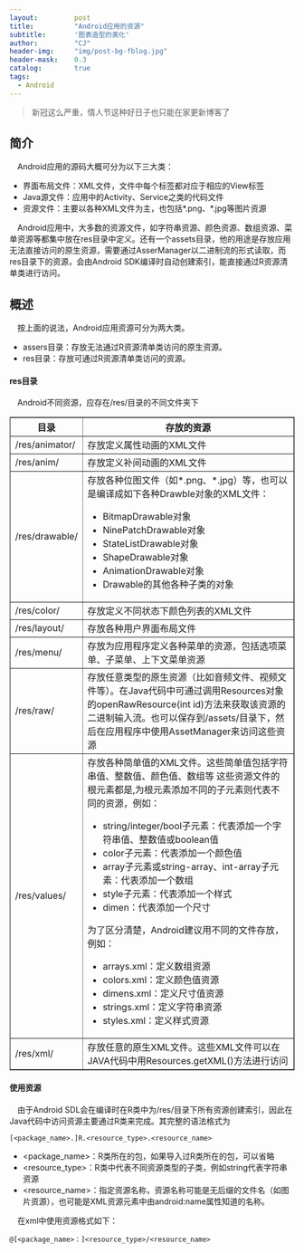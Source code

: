```yaml
---
layout: 		post
title: 			"Android应用的资源"
subtitle: 		'图表造型的美化'
author: 		"CJ"
header-img: 	"img/post-bg-fblog.jpg"
header-mask: 	0.3
catalog: 		true
tags:
  - Android
---
```

> 新冠这么严重，情人节这种好日子也只能在家更新博客了

## 简介
&emsp;Android应用的源码大概可分为以下三大类：  
- 界面布局文件：XML文件，文件中每个标签都对应于相应的View标签  
- Java源文件：应用中的Activity、Service之类的代码文件  
- 资源文件：主要以各种XML文件为主，也包括*.png、*.jpg等图片资源  

&emsp;Android应用中，大多数的资源文件，如字符串资源、颜色资源、数组资源、菜单资源等都集中放在res目录中定义。还有一个assets目录，他的用途是存放应用无法直接访问的原生资源，需要通过AsserManager以二进制流的形式读取，而res目录下的资源，会由Android SDK编译时自动创建索引，能直接通过R资源清单类进行访问。  

## 概述
&emsp;按上面的说法，Android应用资源可分为两大类。
- assers目录：存放无法通过R资源清单类访问的原生资源。  
- res目录：存放可通过R资源清单类访问的资源。  

#### res目录
&emsp;Android不同资源，应存在/res/目录的不同文件夹下

<table border="1px" style="border-collapse: collapse;">
        <tr>
            <th>目录</th>
            <th>存放的资源</th>
        </tr>
        <tr>
            <td>/res/animator/</td>
            <td>存放定义属性动画的XML文件</td>
        </tr>
        <tr>
            <td>/res/anim/</td>
            <td>存放定义补间动画的XML文件</td>
        </tr>
        <tr>
            <td>/res/drawable/</td>
            <td>存放各种位图文件（如*.png、*.jpg）等，也可以是编译成如下各种Drawble对象的XML文件：
                <ul>
                    <li>BitmapDrawable对象</li>
                    <li>NinePatchDrawable对象</li>
                    <li>StateListDrawable对象</li>
					<li>ShapeDrawable对象</li>
                    <li>AnimationDrawable对象</li>
                    <li>Drawable的其他各种子类的对象</li>
                </ul>
            </td>
        </tr>
        <tr>
            <td>/res/color/</td>
            <td>存放定义不同状态下颜色列表的XML文件</td>
        </tr>
        <tr>
            <td>/res/layout/</td>
            <td>存放各种用户界面布局文件</td>
        </tr>
        <tr>
            <td>/res/menu/</td>
            <td>存放为应用程序定义各种菜单的资源，包括选项菜单、子菜单、上下文菜单资源</td>
        </tr>
        <tr>
            <td>/res/raw/</td>
            <td>存放任意类型的原生资源（比如音频文件、视频文件等）。在Java代码中可通过调用Resources对象的openRawResource(int id)方法来获取该资源的二进制输入流。也可以保存到/assets/目录下，然后在应用程序中使用AssetManager来访问这些资源</td>
        </tr>
        <tr>
            <td>/res/values/</td>
            <td>存放各种简单值的XML文件。这些简单值包括字符串值、整数值、颜色值、数组等  这些资源文件的根元素都是<resources/>,为根元素添加不同的子元素则代表不同的资源，例如：
                <ul>
                    <li>string/integer/bool子元素：代表添加一个字符串值、整数值或boolean值</li>
                    <li>color子元素：代表添加一个颜色值</li>
                    <li>array子元素或string-array、int-array子元素：代表添加一个数组</li>
                    <li>style子元素：代表添加一个样式</li>
                    <li>dimen：代表添加一个尺寸</li>
                </ul>
                为了区分清楚，Android建议用不同的文件存放，例如：
                <ul>
                    <li>arrays.xml：定义数组资源</li>
                    <li>colors.xml：定义颜色值资源</li>
                    <li>dimens.xml：定义尺寸值资源</li>
                    <li>strings.xml：定义字符串资源</li>
                    <li>styles.xml：定义样式资源</li>
                </ul>
            </td>
        </tr>
        <tr>
            <td>/res/xml/</td>
            <td>存放任意的原生XML文件。这些XML文件可以在JAVA代码中用Resources.getXML()方法进行访问</td>
        </tr>
    </table>

#### 使用资源
&emsp;由于Android SDL会在编译时在R类中为/res/目录下所有资源创建索引，因此在Java代码中访问资源主要通过R类来完成。其完整的语法格式为
	
	[<package_name>.]R.<resource_type>.<resource_name>

- <package_name>：R类所在的包，如果导入过R类所在的包，可以省略
- <resource_type>：R类中代表不同资源类型的子类，例如string代表字符串资源
- <resource_name>：指定资源名称，资源名称可能是无后缀的文件名（如图片资源），也可能是XML资源元素中由android:name属性知道的名称。

&emsp;在xml中使用资源格式如下：

	@[<package_name>：]<resource_type>/<resource_name>